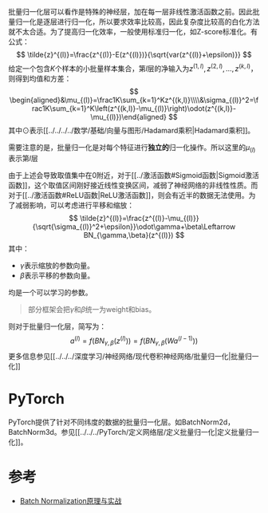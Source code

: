 批量归一化层可以看作是特殊的神经层，加在每一层非线性激活函数之前。因此批量归一化是逐层进行归一化，所以要求效率比较高，因此复杂度比较高的白化方法就不太合适。为了提高归一化效率，一般使用标准归一化，如Z-score标准化。有公式：
$$
\tilde{z}^{(l)}=\frac{z^{(l)}-E(z^{(l)})}{\sqrt{var(z^{(l)}+\epsilon)}}
$$
给定一个包含$K$个样本的小批量样本集合，第$l$层的净输入为$z^{(1,l)},z^{(2,l)},\ldots,z^{(k,l)}$，则得到均值和方差：
$$
\begin{aligned}&\mu_{(l)}=\frac1K\sum_{k=1}^Kz^{(k,l)}\\\\&\sigma_{(l)}^2=\frac1K\sum_{k=1}^K\left(z^{(k,l)}-\mu_{(l)}\right)\odot(z^{(k,l)}-\mu_{(l)})\end{aligned}
$$
其中$\odot$表示[[../../../../数学/基础/向量与图形/Hadamard乘积|Hadamard乘积]]。

需要注意的是，批量归一化是对每个特征进行**独立的**归一化操作。所以这里的$\mu_{(l)}$表示第$l$层

由于上述会导致取值集中在0附近，对于[[../激活函数#Sigmoid函数|Sigmoid激活函数]]，这个取值区间刚好接近线性变换区间，减弱了神经网络的非线性性质。而对于[[../激活函数#ReLU函数|ReLU激活函数]]，则会有近半的数据无法使用。为了减弱影响，可以考虑进行平移和缩放：
$$
\tilde{z}^{(l)}=\frac{z^{(l)}-\mu_{(l)}}{\sqrt{\sigma_{(l)}^2+\epsilon}}\odot\gamma+\beta\Leftarrow BN_{\gamma,\beta}(z^{(l)})
$$
其中：
- $\gamma$表示缩放的参数向量。
- $\beta$表示平移的参数向量。

均是一个可以学习的参数。

> 部分框架会把$\gamma$和$\beta$统一为weight和bias。

则对于批量归一化层，简写为：
$$
a^{(l)}=f(BN_{\gamma,\beta}(z^{(l)}))=f(BN_{\gamma,\beta}(Wa^{(l-1)}))
$$
更多信息参见[[../../../深度学习/神经网络/现代卷积神经网络/批量归一化|批量归一化]]
# PyTorch
PyTorch提供了针对不同纬度的数据的批量归一化层。如BatchNorm2d，BatchNorm3d。参见[[../../../PyTorch/定义网络层/定义批量归一化|定义批量归一化]]。


# 参考
- [Batch Normalization原理与实战](https://zhuanlan.zhihu.com/p/34879333)